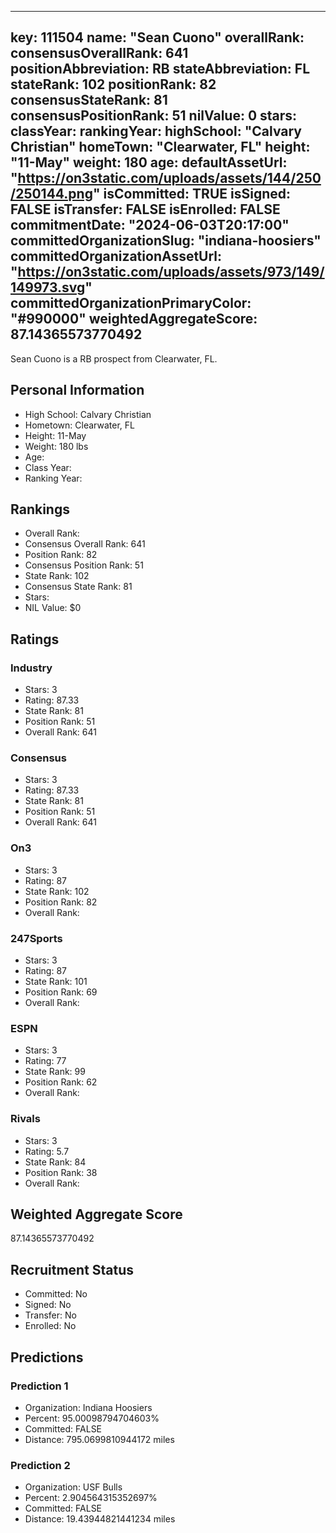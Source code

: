 ---
  key: 111504
  name: "Sean Cuono"
  overallRank: 
  consensusOverallRank: 641
  positionAbbreviation: RB
  stateAbbreviation: FL
  stateRank: 102
  positionRank: 82
  consensusStateRank: 81
  consensusPositionRank: 51
  nilValue: 0
  stars: 
  classYear: 
  rankingYear: 
  highSchool: "Calvary Christian"
  homeTown: "Clearwater, FL"
  height: "11-May"
  weight: 180
  age: 
  defaultAssetUrl: "https://on3static.com/uploads/assets/144/250/250144.png"
  isCommitted: TRUE
  isSigned: FALSE
  isTransfer: FALSE
  isEnrolled: FALSE
  commitmentDate: "2024-06-03T20:17:00"
  committedOrganizationSlug: "indiana-hoosiers"
  committedOrganizationAssetUrl: "https://on3static.com/uploads/assets/973/149/149973.svg"
  committedOrganizationPrimaryColor: "#990000"
  weightedAggregateScore: 87.14365573770492
  ---
  
  Sean Cuono is a RB prospect from Clearwater, FL.
  
  ## Personal Information
  - High School: Calvary Christian
  - Hometown: Clearwater, FL
  - Height: 11-May
  - Weight: 180 lbs
  - Age: 
  - Class Year: 
  - Ranking Year: 
  
  ## Rankings
  - Overall Rank: 
  - Consensus Overall Rank: 641
  - Position Rank: 82
  - Consensus Position Rank: 51
  - State Rank: 102
  - Consensus State Rank: 81
  - Stars: 
  - NIL Value: $0
  
  ## Ratings
  
  ### Industry
  - Stars: 3
  - Rating: 87.33
  - State Rank: 81
  - Position Rank: 51
  - Overall Rank: 641
  
  ### Consensus
  - Stars: 3
  - Rating: 87.33
  - State Rank: 81
  - Position Rank: 51
  - Overall Rank: 641
  
  ### On3
  - Stars: 3
  - Rating: 87
  - State Rank: 102
  - Position Rank: 82
  - Overall Rank: 
  
  ### 247Sports
  - Stars: 3
  - Rating: 87
  - State Rank: 101
  - Position Rank: 69
  - Overall Rank: 
  
  ### ESPN
  - Stars: 3
  - Rating: 77
  - State Rank: 99
  - Position Rank: 62
  - Overall Rank: 
  
  ### Rivals
  - Stars: 3
  - Rating: 5.7
  - State Rank: 84
  - Position Rank: 38
  - Overall Rank: 
  
  ## Weighted Aggregate Score
  87.14365573770492
  
  ## Recruitment Status
  - Committed: No
  - Signed: No
  - Transfer: No
  - Enrolled: No
  
  
  
  ## Predictions
  
  ### Prediction 1
  - Organization: Indiana Hoosiers
  - Percent: 95.00098794704603%
  - Committed: FALSE
  - Distance: 795.0699810944172 miles
  
  ### Prediction 2
  - Organization: USF Bulls
  - Percent: 2.904564315352697%
  - Committed: FALSE
  - Distance: 19.43944821441234 miles
  